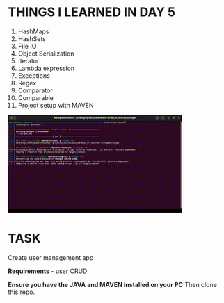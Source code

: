 # THINGS I LEARNED IN DAY 5

1. HashMaps
2. HashSets
3. File IO
4. Object Serialization
5. Iterator
6. Lambda expression
7. Exceptions
8. Regex
9. Comparator
10. Comparable
11. Project setup with MAVEN

![How to use the mini user CRUD](mini-demo.gif)

# TASK

Create user management app

**Requirements** - user CRUD

**Ensure you have the JAVA and MAVEN installed on your PC**
Then clone this repo.




